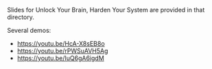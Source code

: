 Slides for Unlock Your Brain, Harden Your System are provided in that directory.

Several demos:

- https://youtu.be/HcA-X8sEB8o
- https://youtu.be/rPWSuAVH5Ag
- https://youtu.be/IuQ6gA6igdM  
